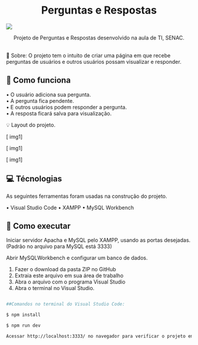 <h1 align="center">Perguntas e Respostas</h1>

<img src="https://i.ibb.co/JzwMhsJ/banner-qea.png">

<p align="center">Projeto de Perguntas e Respostas desenvolvido na aula de TI, SENAC.</p>

<br>
🔸 Sobre:
O projeto tem o intuito de criar uma página em que recebe perguntas de usuários e outros usuários possam visualizar e responder.

## 🔹 Como funciona

• O usuário adiciona sua pergunta.
<br>
• A pergunta fica pendente.
<br>
• E outros usuários podem responder a pergunta.
<br>
• A resposta ficará salva para visualização.


💡 Layout do projeto.

[ img1]

[ img1]

[ img1]

## 💻 Técnologias
As seguintes ferramentas foram usadas na construção do projeto.

• Visual Studio Code
• XAMPP
• MySQL Workbench

## 🔎 Como executar

Iniciar servidor Apacha e MySQL pelo XAMPP, usando as portas desejadas. (Padrão no arquivo para MySQL está 3333)

Abrir MySQLWorkbench e configurar um banco de dados.

1. Fazer o download da pasta ZIP no GitHub 
2. Extraia este arquivo em sua área de trabalho
3. Abra o arquivo com o programa Visual Studio
4. Abra o terminal no Visual Studio.

```bash

##Comandos no terminal do Visual Studio Code:

$ npm install

$ npm run dev

Acessar http://localhost:3333/ no navegador para verificar o projeto em servidor local.

```




